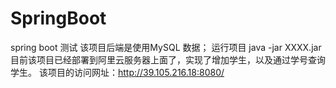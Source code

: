 # SpringBoot
spring boot 测试
该项目后端是使用MySQL 数据；
运行项目 java -jar XXXX.jar
目前该项目已经部署到阿里云服务器上面了，实现了增加学生，以及通过学号查询学生。
该项目的访问网址：http://39.105.216.18:8080/
